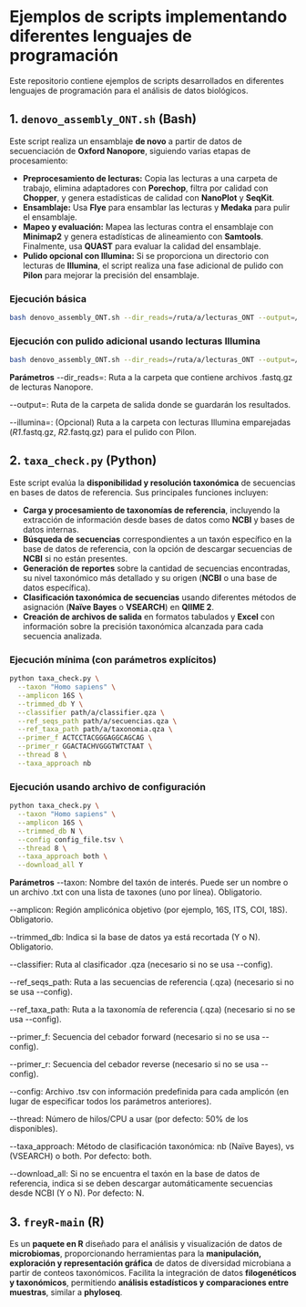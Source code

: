 # Ejemplos de scripts implementando diferentes lenguajes de programación

Este repositorio contiene ejemplos de scripts desarrollados en diferentes lenguajes de programación para el análisis de datos biológicos.

## 1. `denovo_assembly_ONT.sh` (Bash)

Este script realiza un ensamblaje **de novo** a partir de datos de secuenciación de **Oxford Nanopore**, siguiendo varias etapas de procesamiento:

- **Preprocesamiento de lecturas:** Copia las lecturas a una carpeta de trabajo, elimina adaptadores con **Porechop**, filtra por calidad con **Chopper**, y genera estadísticas de calidad con **NanoPlot** y **SeqKit**.
- **Ensamblaje:** Usa **Flye** para ensamblar las lecturas y **Medaka** para pulir el ensamblaje.
- **Mapeo y evaluación:** Mapea las lecturas contra el ensamblaje con **Minimap2** y genera estadísticas de alineamiento con **Samtools**. Finalmente, usa **QUAST** para evaluar la calidad del ensamblaje.
- **Pulido opcional con Illumina:** Si se proporciona un directorio con lecturas de **Illumina**, el script realiza una fase adicional de pulido con **Pilon** para mejorar la precisión del ensamblaje.

### Ejecución básica

```bash
bash denovo_assembly_ONT.sh --dir_reads=/ruta/a/lecturas_ONT --output=/ruta/salida
```
### Ejecución con pulido adicional usando lecturas Illumina
```bash
bash denovo_assembly_ONT.sh --dir_reads=/ruta/a/lecturas_ONT --output=/ruta/salida --illumina=/ruta/a/lecturas_illumina
```
**Parámetros**
--dir_reads=: Ruta a la carpeta que contiene archivos .fastq.gz de lecturas Nanopore.

--output=: Ruta de la carpeta de salida donde se guardarán los resultados.

--illumina=: (Opcional) Ruta a la carpeta con lecturas Illumina emparejadas (*_R1_*.fastq.gz, *_R2_*.fastq.gz) para el pulido con Pilon.

## 2. `taxa_check.py` (Python)

Este script evalúa la **disponibilidad y resolución taxonómica** de secuencias en bases de datos de referencia. Sus principales funciones incluyen:

- **Carga y procesamiento de taxonomías de referencia**, incluyendo la extracción de información desde bases de datos como **NCBI** y bases de datos internas.
- **Búsqueda de secuencias** correspondientes a un taxón específico en la base de datos de referencia, con la opción de descargar secuencias de **NCBI** si no están presentes.
- **Generación de reportes** sobre la cantidad de secuencias encontradas, su nivel taxonómico más detallado y su origen (**NCBI** o una base de datos específica).
- **Clasificación taxonómica de secuencias** usando diferentes métodos de asignación (**Naïve Bayes** o **VSEARCH**) en **QIIME 2**.
- **Creación de archivos de salida** en formatos tabulados y **Excel** con información sobre la precisión taxonómica alcanzada para cada secuencia analizada.

### Ejecución mínima (con parámetros explícitos)

```bash
python taxa_check.py \
  --taxon "Homo sapiens" \
  --amplicon 16S \
  --trimmed_db Y \
  --classifier path/a/classifier.qza \
  --ref_seqs_path path/a/secuencias.qza \
  --ref_taxa_path path/a/taxonomia.qza \
  --primer_f ACTCCTACGGGAGGCAGCAG \
  --primer_r GGACTACHVGGGTWTCTAAT \
  --thread 8 \
  --taxa_approach nb
```
### Ejecución usando archivo de configuración

```bash
python taxa_check.py \
  --taxon "Homo sapiens" \
  --amplicon 16S \
  --trimmed_db N \
  --config config_file.tsv \
  --thread 8 \
  --taxa_approach both \
  --download_all Y
```

**Parámetros**
--taxon: Nombre del taxón de interés. Puede ser un nombre o un archivo .txt con una lista de taxones (uno por línea). Obligatorio.

--amplicon: Región amplicónica objetivo (por ejemplo, 16S, ITS, COI, 18S). Obligatorio.

--trimmed_db: Indica si la base de datos ya está recortada (Y o N). Obligatorio.

--classifier: Ruta al clasificador .qza (necesario si no se usa --config).

--ref_seqs_path: Ruta a las secuencias de referencia (.qza) (necesario si no se usa --config).

--ref_taxa_path: Ruta a la taxonomía de referencia (.qza) (necesario si no se usa --config).

--primer_f: Secuencia del cebador forward (necesario si no se usa --config).

--primer_r: Secuencia del cebador reverse (necesario si no se usa --config).

--config: Archivo .tsv con información predefinida para cada amplicón (en lugar de especificar todos los parámetros anteriores).

--thread: Número de hilos/CPU a usar (por defecto: 50% de los disponibles).

--taxa_approach: Método de clasificación taxonómica: nb (Naïve Bayes), vs (VSEARCH) o both. Por defecto: both.

--download_all: Si no se encuentra el taxón en la base de datos de referencia, indica si se deben descargar automáticamente secuencias desde NCBI (Y o N). Por defecto: N.

## 3. `freyR-main` (R)

Es un **paquete en R** diseñado para el análisis y visualización de datos de **microbiomas**, proporcionando herramientas para la **manipulación, exploración y representación gráfica** de datos de diversidad microbiana a partir de conteos taxonómicos. Facilita la integración de datos **filogenéticos y taxonómicos**, permitiendo **análisis estadísticos y comparaciones entre muestras**, similar a **phyloseq**.

